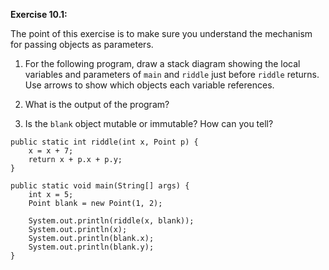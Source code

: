 **Exercise 10.1:**

The point of this exercise is to make sure you understand the mechanism for passing objects as parameters.



1.  For the following program, draw a stack diagram showing the local variables and parameters of `main` and `riddle` just before `riddle` returns.
Use arrows to show which objects each variable references.

1.  What is the output of the program?

1.  Is the `blank` object mutable or immutable?
How can you tell?


```code
public static int riddle(int x, Point p) {
    x = x + 7;
    return x + p.x + p.y;
}
```

```code
public static void main(String[] args) {
    int x = 5;
    Point blank = new Point(1, 2);

    System.out.println(riddle(x, blank));
    System.out.println(x);
    System.out.println(blank.x);
    System.out.println(blank.y);
}
```